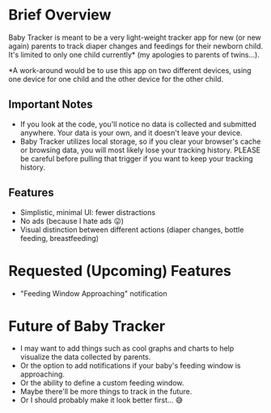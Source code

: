 # Brief Overview

Baby Tracker is meant to be a very light-weight tracker app for new (or new
again) parents to track diaper changes and feedings for their newborn child.
It's limited to only one child currently* (my apologies to parents of twins...).

*A work-around would be to use this app on two different devices, using one
device for one child and the other device for the other child.

## Important Notes

* If you look at the code, you'll notice no data is collected and submitted
  anywhere. Your data is your own, and it doesn't leave your device.
* Baby Tracker utilizes local storage, so if you clear your browser's cache or
  browsing data, you will most likely lose your tracking history. PLEASE be
  careful before pulling that trigger if you want to keep your tracking history.

## Features

* Simplistic, minimal UI: fewer distractions
* No ads (because I hate ads 😛)
* Visual distinction between different actions (diaper changes, bottle feeding,
  breastfeeding)

# Requested (Upcoming) Features
* "Feeding Window Approaching" notification

# Future of Baby Tracker

* I may want to add things such as cool graphs and charts to help visualize the
  data collected by parents.
* Or the option to add notifications if your baby's feeding window is
  approaching.
* Or the ability to define a custom feeding window.
* Maybe there'll be more things to track in the future.
* Or I should probably make it look better first... 😅
